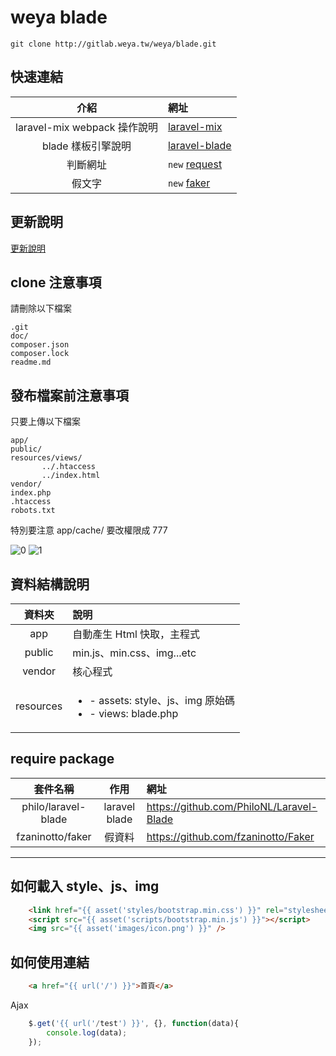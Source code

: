 # weya blade #

    git clone http://gitlab.weya.tw/weya/blade.git

## 快速連結 ##

|介紹|網址|
|:---:|:---|
|laravel-mix webpack 操作說明|[laravel-mix](https://gitea.weya.tw/framework/blade/src/master/doc/mix.md)|
|blade 樣板引擎說明|[laravel-blade](https://gitea.weya.tw/framework/blade/src/master/doc/blade.md)|
|判斷網址|`new` [request](https://gitea.weya.tw/framework/blade/src/master/doc/request.md)|
|假文字|`new` [faker](https://gitea.weya.tw/framework/blade/src/master/doc/image.md)|

## 更新說明 ##

[更新說明](http://gitlab.weya.tw/weya/blade/blob/master/doc/changelog.md)

## clone 注意事項

請刪除以下檔案

    .git
    doc/
    composer.json
    composer.lock
    readme.md

## 發布檔案前注意事項

只要上傳以下檔案

    app/
    public/
    resources/views/
           ../.htaccess
           ../index.html
    vendor/
    index.php
    .htaccess
    robots.txt

特別要注意 app/cache/ 要改權限成 777

![0](/uploads/5784d4052961732f27a2e3312c314c38/0.png)
![1](/uploads/808e137cf41289e9e4f8a51cf702d614/1.PNG)


## 資料結構說明 ##

|資料夾|說明|
|:---:|:---|
|app|自動產生 Html 快取，主程式|
|public|min.js、min.css、img...etc|
|vendor|核心程式|
|resources|<ul><li>- assets: style、js、img 原始碼</li><li>- views: blade.php</li></ul>|


## require package ##

|套件名稱|作用|網址|
|:---:|:---:|:---|
|philo/laravel-blade|laravel blade|https://github.com/PhiloNL/Laravel-Blade|
|fzaninotto/faker|假資料|https://github.com/fzaninotto/Faker|


----

## 如何載入 style、js、img ##
```html
    <link href="{{ asset('styles/bootstrap.min.css') }}" rel="stylesheet">
    <script src="{{ asset('scripts/bootstrap.min.js') }}"></script>
    <img src="{{ asset('images/icon.png') }}" />
```

## 如何使用連結 ##
```html
    <a href="{{ url('/') }}">首頁</a>
```

Ajax

```javascript
    $.get('{{ url('/test') }}', {}, function(data){
        console.log(data);
    });
```